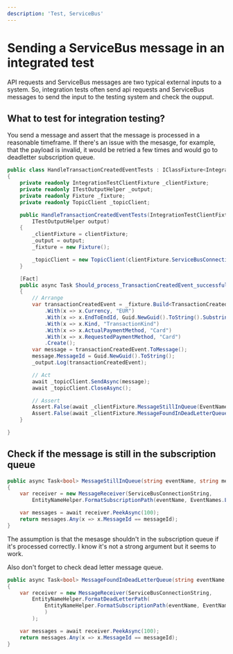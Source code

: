 ```yaml
---
description: 'Test, ServiceBus'
---
```


# Sending a ServiceBus message in an integrated test

API requests and ServiceBus messages are two typical external inputs to a system. So, integration tests often send api requests and ServiceBus messages to send the input to the testing system and check the oupput. 

## What to test for integration testing?

You send a message and assert that the message is processed in a reasonable timeframe. If there's an issue with the mesasge, for example, that the payload is invalid, it would be retried a few times and would go to deadletter subscription queue. 

```csharp
public class HandleTransactionCreatedEventTests : IClassFixture<IntegrationTestClientFixture>
{
    private readonly IntegrationTestClientFixture _clientFixture;
    private readonly ITestOutputHelper _output;
    private readonly Fixture _fixture;
    private readonly TopicClient _topicClient;

    public HandleTransactionCreatedEventTests(IntegrationTestClientFixture clientFixture, 
        ITestOutputHelper output)
    {
        _clientFixture = clientFixture;
        _output = output;
        _fixture = new Fixture();

        _topicClient = new TopicClient(clientFixture.ServiceBusConnectionString,EventNames.TransactionCreated);
    }

    [Fact]
    public async Task Should_process_TransactionCreatedEvent_successfully()
    {
        // Arrange
        var transactionCreatedEvent = _fixture.Build<TransactionCreatedEvent>()
            .With(x => x.Currency, "EUR")
            .With(x => x.EndToEndId, Guid.NewGuid().ToString().Substring(0, 10))
            .With(x => x.Kind, "TransactionKind")
            .With(x => x.ActualPaymentMethod, "Card")
            .With(x => x.RequestedPaymentMethod, "Card")
            .Create();
        var message = transactionCreatedEvent.ToMessage();
        message.MessageId = Guid.NewGuid().ToString();
        _output.Log(transactionCreatedEvent);

        // Act
        await _topicClient.SendAsync(message);
        await _topicClient.CloseAsync();

        // Assert
        Assert.False(await _clientFixture.MessageStillInQueue(EventNames.TransactionCreated, message.MessageId));
        Assert.False(await _clientFixture.MessageFoundInDeadLetterQueue(EventNames.TransactionCreated, message.MessageId));
    }

}

```

## Check if the message is still in the subscription queue

```csharp
public async Task<bool> MessageStillInQueue(string eventName, string messageId)
{
    var receiver = new MessageReceiver(ServiceBusConnectionString,
        EntityNameHelper.FormatSubscriptionPath(eventName, EventNames.LedgerSubscripton));

    var messages = await receiver.PeekAsync(100);
    return messages.Any(x => x.MessageId == messageId);
}

```

The assumption is that the mesasge shouldn't in the subscription queue if it's processed correctly. I know it's not a strong argument but it seems to work. 

Also don't forget to check dead letter message queue.

```csharp
public async Task<bool> MessageFoundInDeadLetterQueue(string eventName, string messageId)
{
    var receiver = new MessageReceiver(ServiceBusConnectionString,
        EntityNameHelper.FormatDeadLetterPath(
            EntityNameHelper.FormatSubscriptionPath(eventName, EventNames.LedgerSubscripton)
            )
        );

    var messages = await receiver.PeekAsync(100);
    return messages.Any(x => x.MessageId == messageId);
}

```

